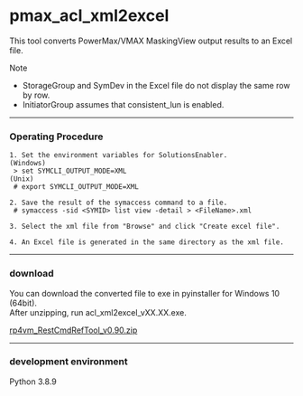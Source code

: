 # pmax_acl_xml2excel
This tool converts PowerMax/VMAX MaskingView output results to an Excel file.  
  
Note 
* StorageGroup and SymDev in the Excel file do not display the same row by row.
* InitiatorGroup assumes that consistent_lun is enabled.

---
### Operating Procedure
```
1. Set the environment variables for SolutionsEnabler.
(Windows)
 > set SYMCLI_OUTPUT_MODE=XML
(Unix)
 # export SYMCLI_OUTPUT_MODE=XML

2. Save the result of the symaccess command to a file.
 # symaccess -sid <SYMID> list view -detail > <FileName>.xml

3. Select the xml file from "Browse" and click "Create excel file".

4. An Excel file is generated in the same directory as the xml file.
```
---
### download
You can download the converted file to exe in pyinstaller for Windows 10 (64bit).  
After unzipping, run acl_xml2excel_vXX.XX.exe.  

[rp4vm_RestCmdRefTool_v0.90.zip](https://github.com/ss95089/rp4vm_RestCmdRefTool/raw/main/dist/rp4vm_RestCmdRefTool_v0.90.zip)  

---
### development environment
Python 3.8.9  
